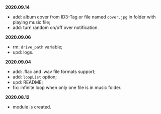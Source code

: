 **2020.09.14**

- add: album cover from ID3-Tag or file named `cover.jpg` in folder with playing music file;
- add: turn random on/off over notification.

**2020.09.06**

- rm: `drive_path` variable;
- upd: logs.

**2020.09.04**

- add: .flac and .wav file formats support;
- add: `loopList` option;
- upd: README;
- fix: infinite loop when only one file is in music folder.


**2020.08.12**

- module is created.
